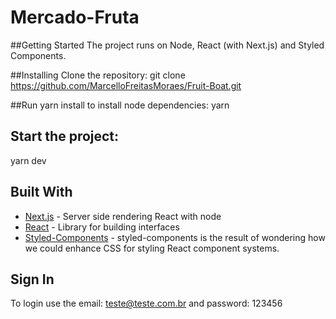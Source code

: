 # Mercado-Fruta

##Getting Started
The project runs on Node, React (with Next.js) and Styled Components.

##Installing
Clone the repository:
git clone  https://github.com/MarcelloFreitasMoraes/Fruit-Boat.git

##Run yarn install to install node dependencies:
yarn

## Start the project:
yarn dev

## Built With

* [Next.js](https://nextjs.org/) - Server side rendering React with node
* [React](https://reactjs.org/) - Library for building interfaces
* [Styled-Components](https://styled-components.com/) - styled-components is the result of wondering how we could enhance CSS for styling React component systems.

 ## Sign In
 To login use the email: teste@teste.com.br and password: 123456
